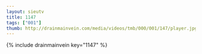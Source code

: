 ```yaml
--- 
layout: sieutv
title: 1147
tags: ["001"]
thumb: http://drainmainvein.com/media/videos/tmb/000/001/147/player.jpg
---
```

{% include drainmainvein key="1147" %} 
